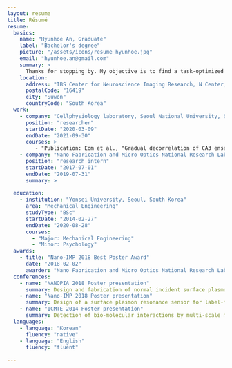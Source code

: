 ```yaml
---
layout: resume
title: Résumé
resume:
  basics:
    name: "Hyunhoe An, Graduate"
    label: "Bachelor's degree"
    picture: "/assets/icons/resume_hyunhoe.jpg"
    email: "hyunhoe.an@gmail.com"
    summary: >
      Thanks for stopping by. My objective is to find a task-optimized architecture and its evolution that is akin to biological system representations by investigating recurrent neural networks (RNNs). RNNs are a type of artificial neural network (ANN) in which the output of one time step is fed back into the next. RNN can evolve over time for cognitive tasks such as working memory, or decision making.
    location:
      address: "IBS Center for Neuroscience Imaging Research, N Center, Sungkyunkwan University, Seobu-ro 2066, Jangan-gu"
      postalCode: "16419"
      city: "Suwon"
      countryCode: "South Korea"
  work:
    - company: "Cellphysiology laboratory, Seoul National University, Seoul, South Korea"
      position: "researcher"
      startDate: "2020-03-09"
      endDate: "2021-09-30"
      courses: >
         - "Publication: Eom et al., "Gradual decorrelation of CA3 ensembles associated with contextual discrimination learning is impaired by Kv1.2 insufficiency", Hippocampus, 2021."
    - company: "Nano Fabrication and Micro Optics National Research Laboratory, Yonsei University, Seoul, South Korea"
      position: "research intern"
      startDate: "2017-07-01"
      endDate: "2019-07-31"
      summary: >
          
  education:
    - institution: "Yonsei University, Seoul, South Korea"
      area: "Mechanical Engineering"
      studyType: "BSc"
      startDate: "2014-02-27"
      endDate: "2020-08-28"
      courses:
        - "Major: Mechanical Engineering"
        - "Minor: Psychology"
  awards:
    - title: "Nano-IMP 2018 Best Poster Award"
      date: "2018-02-02"
      awarder: "Nano Fabrication and Micro Optics National Research Laboratory"
  conferences:
    - name: "NANOPIA 2018 Poster presentation"
      summary: Design and fabrication of normal incident surface plasmon resonance sensor using nano-imprinting for detecting cardiac troponin T, biomarker for myocardial infarction.
    - name: "Nano-IMP 2018 Poster presentation"
      summary: Design of a surface plasmon resonance sensor for label-free detection of cardiac troponin T in acute myocardial infarction.
    - name: "ICMTE 2014 Poster presentation"
      summary: Detection of bio-molecular interactions by multi-scale microwell arrays integrated with microfluidic device.
  languages:
    - language: "Korean"
      fluency: "native"
    - language: "English"
      fluency: "fluent"
      
---
```

